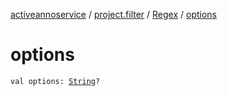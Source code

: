 [activeannoservice](../../index.md) / [project.filter](../index.md) / [Regex](index.md) / [options](./options.md)

# options

`val options: `[`String`](https://kotlinlang.org/api/latest/jvm/stdlib/kotlin/-string/index.html)`?`